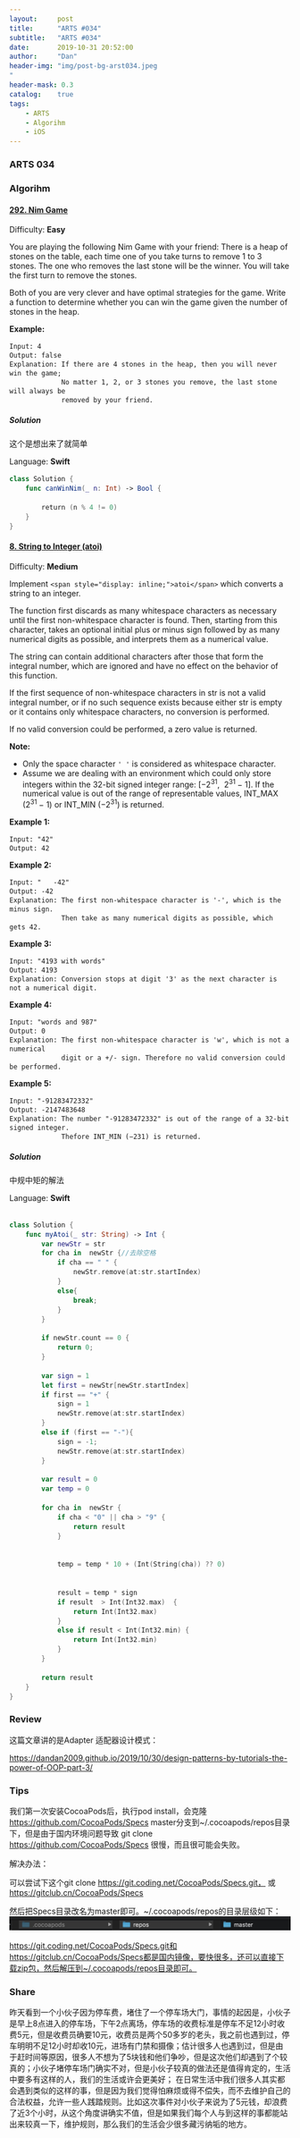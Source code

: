 ```yaml
---
layout:     post
title:      "ARTS #034"
subtitle:   "ARTS #034"
date:       2019-10-31 20:52:00
author:     "Dan"
header-img: "img/post-bg-arst034.jpeg
"
header-mask: 0.3
catalog:    true
tags:
    - ARTS
    - Algorihm
    - iOS
---
```


### ARTS 034

### Algorihm 



#### [292\. Nim Game](https://leetcode.com/problems/nim-game/)

Difficulty: **Easy**


You are playing the following Nim Game with your friend: There is a heap of stones on the table, each time one of you take turns to remove 1 to 3 stones. The one who removes the last stone will be the winner. You will take the first turn to remove the stones.

Both of you are very clever and have optimal strategies for the game. Write a function to determine whether you can win the game given the number of stones in the heap.

**Example:**

```
Input: 4
Output: false 
Explanation: If there are 4 stones in the heap, then you will never win the game;
             No matter 1, 2, or 3 stones you remove, the last stone will always be 
             removed by your friend.
```


##### Solution

这个是想出来了就简单

Language: **Swift**

```swift
class Solution {
    func canWinNim(_ n: Int) -> Bool {
        
        return (n % 4 != 0)
    }
}
```


#### [8\. String to Integer (atoi)](https://leetcode.com/problems/string-to-integer-atoi/)

Difficulty: **Medium**


Implement `<span style="display: inline;">atoi</span>` which converts a string to an integer.

The function first discards as many whitespace characters as necessary until the first non-whitespace character is found. Then, starting from this character, takes an optional initial plus or minus sign followed by as many numerical digits as possible, and interprets them as a numerical value.

The string can contain additional characters after those that form the integral number, which are ignored and have no effect on the behavior of this function.

If the first sequence of non-whitespace characters in str is not a valid integral number, or if no such sequence exists because either str is empty or it contains only whitespace characters, no conversion is performed.

If no valid conversion could be performed, a zero value is returned.

**Note:**

*   Only the space character `' '` is considered as whitespace character.
*   Assume we are dealing with an environment which could only store integers within the 32-bit signed integer range: [−2<sup>31</sup>,  2<sup>31 </sup>− 1]. If the numerical value is out of the range of representable values, INT_MAX (2<sup>31 </sup>− 1) or INT_MIN (−2<sup>31</sup>) is returned.

**Example 1:**

```
Input: "42"
Output: 42
```

**Example 2:**

```
Input: "   -42"
Output: -42
Explanation: The first non-whitespace character is '-', which is the minus sign.
             Then take as many numerical digits as possible, which gets 42.
```

**Example 3:**

```
Input: "4193 with words"
Output: 4193
Explanation: Conversion stops at digit '3' as the next character is not a numerical digit.
```

**Example 4:**

```
Input: "words and 987"
Output: 0
Explanation: The first non-whitespace character is 'w', which is not a numerical 
             digit or a +/- sign. Therefore no valid conversion could be performed.
```

**Example 5:**

```
Input: "-91283472332"
Output: -2147483648
Explanation: The number "-91283472332" is out of the range of a 32-bit signed integer.
             Thefore INT_MIN (−231) is returned.
```


##### Solution

中规中矩的解法

Language: **Swift**

```swift

class Solution {
    func myAtoi(_ str: String) -> Int {
        var newStr = str
        for cha in  newStr {//去除空格
            if cha == " " {
                newStr.remove(at:str.startIndex)
            }
            else{
                break;
            }
        }
        
        if newStr.count == 0 {
            return 0;
        }
        
        var sign = 1
        let first = newStr[newStr.startIndex]
        if first == "+" {
            sign = 1
            newStr.remove(at:str.startIndex)
        }
        else if (first == "-"){
            sign = -1;
            newStr.remove(at:str.startIndex)
        }
           
        var result = 0
        var temp = 0
        
        for cha in  newStr {
            if cha < "0" || cha > "9" {
                return result
            }
            
            
            temp = temp * 10 + (Int(String(cha)) ?? 0)
            
            
            result = temp * sign
            if result  > Int(Int32.max)  {
                return Int(Int32.max)
            }
            else if result < Int(Int32.min) {
                return Int(Int32.min)
            }
        }
        
        return result
    }
}

```



### Review
这篇文章讲的是Adapter 适配器设计模式：

https://dandan2009.github.io/2019/10/30/design-patterns-by-tutorials-the-power-of-OOP-part-3/

### Tips

我们第一次安装CocoaPods后，执行pod install，会克隆 https://github.com/CocoaPods/Specs master分支到~/.cocoapods/repos目录下，但是由于国内环境问题导致
git clone https://github.com/CocoaPods/Specs 很慢，而且很可能会失败。

解决办法：

可以尝试下这个git clone https://git.coding.net/CocoaPods/Specs.git，
或
https://gitclub.cn/CocoaPods/Specs

然后把Specs目录改名为master即可。~/.cocoapods/repos的目录层级如下：
![15731384080733](/img/15731384080733.jpg)


https://git.coding.net/CocoaPods/Specs.git和 https://gitclub.cn/CocoaPods/Specs都是国内镜像，要快很多，还可以直接下载zip包，然后解压到~/.cocoapods/repos目录即可。



### Share

昨天看到一个小伙子因为停车费，堵住了一个停车场大门，事情的起因是，小伙子是早上8点进入的停车场，下午2点离场，停车场的收费标准是停车不足12小时收费5元，但是收费员确要10元，收费员是两个50多岁的老头，我之前也遇到过，停车明明不足12小时却收10元，进场有门禁和摄像；估计很多人也遇到过，但是由于赶时间等原因，很多人不想为了5块钱和他们争吵，但是这次他们却遇到了个较真的；小伙子堵停车场门确实不对，但是小伙子较真的做法还是值得肯定的，生活中要多有这样的人，我们的生活或许会更美好；
在日常生活中我们很多人其实都会遇到类似的这样的事，但是因为我们觉得怕麻烦或得不偿失，而不去维护自己的合法权益，允许一些人践踏规则。比如这次事件对小伙子来说为了5元钱，却浪费了近3个小时，从这个角度讲确实不值，但是如果我们每个人与到这样的事都能站出来较真一下，维护规则，那么我们的生活会少很多藏污纳垢的地方。


